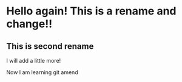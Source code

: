 # Hello again! This is a rename and change!!
## This is second rename

I will add a little more!

Now I am learning git amend